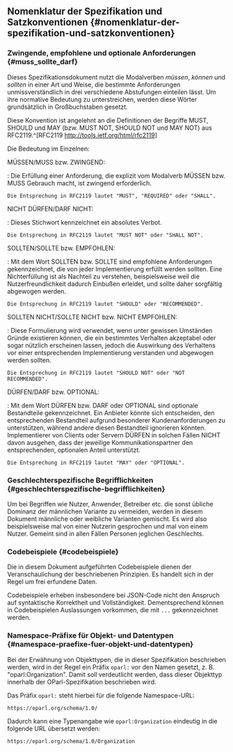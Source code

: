 ## Nomenklatur der Spezifikation und Satzkonventionen {#nomenklatur-der-spezifikation-und-satzkonventionen}

### Zwingende, empfohlene und optionale Anforderungen  {#muss_sollte_darf}

Dieses Spezifikationsdokument nutzt die Modalverben _müssen_, _können_ und _sollten_
in einer Art und Weise, die bestimmte Anforderungen unmissverständlich
in drei verschiedene Abstufungen einteilen lässt. Um ihre normative Bedeutung
zu unterstreichen, werden diese Wörter grundsätzlich in Großbuchstaben gesetzt.

Diese Konvention ist angelehnt an die Definitionen der Begriffe MUST, SHOULD und
MAY (bzw. MUST NOT, SHOULD NOT und MAY NOT) aus
RFC2119.^[RFC2119 <http://tools.ietf.org/html/rfc2119>]

Die Bedeutung im Einzelnen:

MÜSSEN/MUSS bzw. ZWINGEND:

:   Die Erfüllung einer Anforderung, die explizit vom Modalverb MÜSSEN bzw.
    MUSS Gebrauch macht, ist zwingend erforderlich.

    Die Entsprechung in RFC2119 lautet "MUST", "REQUIRED" oder "SHALL".

NICHT DÜRFEN/DARF NICHT:

:   Dieses Stichwort kennzeichnet ein absolutes Verbot.

    Die Entsprechung in RFC2119 lautet "MUST NOT" oder "SHALL NOT".

SOLLTEN/SOLLTE bzw. EMPFOHLEN:

:   Mit dem Wort SOLLTEN bzw. SOLLTE sind empfohlene Anforderungen gekennzeichnet,
    die von jeder Implementierung erfüllt werden sollten. Eine Nichterfüllung
    ist als Nachteil zu verstehen, beispielsweise weil die Nutzerfreundlichkeit
    dadurch Einbußen erleidet, und sollte daher sorgfältig abgewogen werden.

    Die Entsprechung in RFC2119 lautet "SHOULD" oder "RECOMMENDED".

SOLLTEN NICHT/SOLLTE NICHT bzw. NICHT EMPFOHLEN:

:   Diese Formulierung wird verwendet, wenn unter gewissen Umständen Gründe
    existieren können, die ein bestimmtes Verhalten akzeptabel oder sogar
    nützlich erscheinen lassen, jedoch die Auswirkung des Verhaltens vor
    einer entsprechenden Implementierung verstanden und abgewogen werden
    sollten.

    Die Entsprechung in RFC2119 lautet "SHOULD NOT" oder "NOT RECOMMENDED".

DÜRFEN/DARF bzw. OPTIONAL:

:   Mit dem Wort DÜRFEN bzw. DARF oder OPTIONAL sind optionale Bestandteile
    gekennzeichnet. Ein Anbieter könnte sich entscheiden, den entsprechenden
    Bestandteil aufgrund besonderer Kundenanforderungen zu unterstützen,
    während andere diesen Bestandteil ignorieren könnten. Implementierer von
    Clients oder Servern DÜRFEN in solchen Fällen NICHT davon ausgehen, dass der
    jeweilige Kommunikationspartner den entsprechenden, optionalen Anteil
    unterstützt.

    Die Entsprechung in RFC2119 lautet "MAY" oder "OPTIONAL".


### Geschlechterspezifische Begrifflichkeiten {#geschlechterspezifische-begrifflichkeiten}

Um bei Begriffen wie Nutzer, Anwender, Betreiber etc. die sonst übliche Dominanz
der männlichen Variante zu vermeiden, werden in diesem Dokument
männliche oder weibliche Varianten gemischt. Es wird also beispielsweise mal
von einer Nutzerin gesprochen und mal von einem Nutzer. Gemeint sind
in allen Fällen Personen jeglichen Geschlechts.


### Codebeispiele {#codebeispiele}

Die in diesem Dokument aufgeführten Codebeispiele dienen der Veranschaulichung
der beschriebenen Prinzipien. Es handelt sich in der Regel um frei erfundene
Daten.

Codebeispiele erheben insbesondere bei JSON-Code nicht den Anspruch auf
syntaktische Korrektheit und Vollständigkeit. Dementsprechend können in Codebeispielen Auslassungen vorkommen, die mit `...` gekennzeichnet werden.


### Namespace-Präfixe für Objekt- und Datentypen {#namespace-praefixe-fuer-objekt-und-datentypen}

Bei der Erwähnung von Objekttypen, die in dieser Spezifikation beschrieben
werden, wird in der Regel ein Präfix `oparl:` vor den Namen gesetzt, z. B.
"oparl:Organization". Damit soll verdeutlicht werden, dass dieser Objekttyp
innerhalb der OParl-Spezifikation beschrieben wird.

Das Präfix `oparl:` steht hierbei für die folgende Namespace-URL:

    https://oparl.org/schema/1.0/

Dadurch kann eine Typenangabe wie `oparl:Organization` eindeutig in die
folgende URL übersetzt werden:

    https://oparl.org/schema/1.0/Organization
